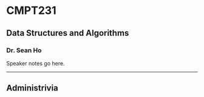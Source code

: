 # CMPT231
## Data Structures and Algorithms
### Dr. Sean Ho

>>>
Speaker notes go here.

---

## Administrivia
